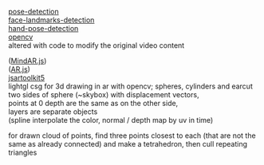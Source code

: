 [pose-detection](https://github.com/freealise/tfjs-models/tree/master/pose-detection)  
[face-landmarks-detection](https://github.com/freealise/tfjs-models/tree/master/face-landmarks-detection)  
[hand-pose-detection](https://github.com/freealise/tfjs-models/tree/master/hand-pose-detection)  
[opencv](https://docs.opencv.org/4.x/d1/d0d/tutorial_js_pose_estimation.html)  
altered with code to modify the original video content  
  
([MindAR.js](https://github.com/hiukim/mind-ar-js))  
([AR.js](https://github.com/AR-js-org/AR.js))  
[jsartoolkit5](https://github.com/artoolkitx/jsartoolkit5)  
lightgl csg for 3d drawing in ar with opencv; spheres, cylinders and earcut  
  two sides of sphere (~skybox) with displacement vectors,  
  points at 0 depth are the same as on the other side,  
  layers are separate objects  
  (spline interpolate the color, normal / depth map by uv in time)  
  
for drawn cloud of points, find three points closest to each (that are not the same as already connected) and make a tetrahedron, then cull repeating triangles  
